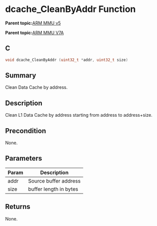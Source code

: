 # dcache\_CleanByAddr Function

**Parent topic:**[ARM MMU v5](GUID-4F536925-04CE-4C63-B37F-8ADA32F53B56.md)

**Parent topic:**[ARM MMU V7A](GUID-E157A389-103B-46EE-94E3-AC91A40FEAE6.md)

## C

```c
void dcache_CleanByAddr (uint32_t *addr, uint32_t size)
```

## Summary

Clean Data Cache by address.

## Description

Clean L1 Data Cache by address starting from address to address+size.

## Precondition

None.

## Parameters

|Param|Description|
|-----|-----------|
|addr|Source buffer address|
|size|buffer length in bytes|

## Returns

None.

